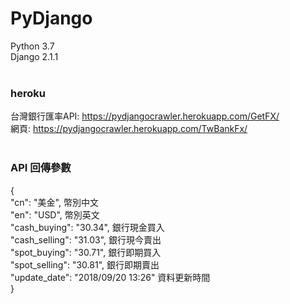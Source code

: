 # PyDjango <br/>
Python 3.7<br/>
Django 2.1.1<br/><br/>
### heroku <br/>
台灣銀行匯率API: https://pydjangocrawler.herokuapp.com/GetFX/<br/>
網頁: https://pydjangocrawler.herokuapp.com/TwBankFx/<br/>
<br/>
### API 回傳參數
<p>{<br/>
    "cn": "美金",  幣別中文<br/>
    "en": "USD",   幣別英文<br/>
    "cash_buying": "30.34",  銀行現金買入<br/>
    "cash_selling": "31.03",  銀行現今賣出<br/>
    "spot_buying": "30.71",  銀行即期買入<br/>
    "spot_selling": "30.81",  銀行即期賣出<br/>
    "update_date": "2018/09/20 13:26"  資料更新時間<br/>
}</p>
